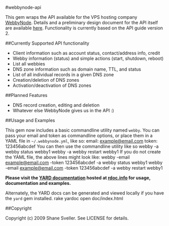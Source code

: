 #webbynode-api

This gem wraps the API available for the VPS hosting company
[WebbyNode](http://www.webbynode.com). Details and a preliminary
design document for the API itself are available
[here](http://howto.webbynode.com/topic.php?id=25). Functionality
is currently based on the API guide version 2.

##Currently Supported API functionality
* Client information such as account status, contact/address info, credit
* Webby information (status) and simple actions (start, shutdown, reboot)
* List all webbies
* DNS zone information such as domain name, TTL, and status
* List of all individual records in a given DNS zone
* Creation/deletion of DNS zones
* Activation/deactivation of DNS zones

##Planned Features
* DNS record creation, editing and deletion
* Whatever else WebbyNode gives us in the API :)

##Usage and Examples

This gem now includes a basic commandline utility named `webby`.
You can pass your email and token as commandline options, or place them
in a YAML file in `~/.webbynode.yml`, like so:
    email: example@email.com
    token: 123456abcdef
You can then use the commandline utility like so
    webby -a webby status webby1
    webby -a webby restart webby1
If you do not create the YAML file, the above lines might look like:
    webby -email example@email.com -token 123456abcdef -a webby status webby1
    webby -email example@email.com -token 123456abcdef -a webby restart webby1

**Please visit the
[YARD documentation](http://rdoc.info/projects/shanesveller/webbynode-api)
hosted at [rdoc.info](http://rdoc.info) for usage, documentation and examples.**

Alternately, the YARD docs can be generated and viewed locally if you have the
`yard` gem installed.
    rake yardoc
    open doc/index.html

##Copyright

Copyright (c) 2009 Shane Sveller. See LICENSE for details.
